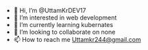 - 👋 Hi, I’m @UttamKrDEV17
- 👀 I’m interested in web development
- 🌱 I’m currently learning kubernates
- 💞️ I’m looking to collaborate on none
- 📫 How to reach me Uttamkr244@gmail.com

<!---
UttamKrDEV17/UttamKrDEV17 is a ✨ special ✨ repository because its `README.md` (this file) appears on your GitHub profile.
You can click the Preview link to take a look at your changes.
--->
